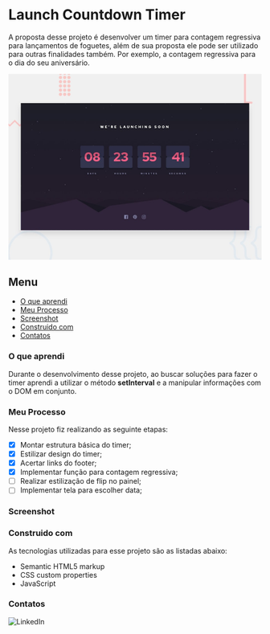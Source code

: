 # Launch Countdown Timer

A proposta desse projeto é desenvolver um timer para contagem regressiva para lançamentos de foguetes, além de sua proposta ele pode ser utilizado para outras finalidades também. Por exemplo, a contagem regressiva para o dia do seu aniversário.

![Imagem preview do projeto](./design/desktop-preview.jpg)

## Menu

- [O que aprendi](#o-que-aprendi)
- [Meu Processo](#meu-peocesso)
- [Screenshot](#screenshot)
- [Construido com](#construido-com)
- [Contatos](#contatos)

### O que aprendi

Durante o desenvolvimento desse projeto, ao buscar soluções para fazer o timer aprendi a utilizar o método **setInterval** e a manipular informações com o DOM em conjunto.

### Meu Processo

Nesse projeto fiz realizando as seguinte etapas:

- [X] Montar estrutura básica do timer;
- [X] Estilizar design do timer;
- [X] Acertar links do footer;
- [x] Implementar função para contagem regressiva;
- [ ] Realizar estilização de flip no painel;
- [ ] Implementar tela para escolher data;

### Screenshot

### Construido com

As tecnologias utilizadas para esse projeto são as listadas abaixo:

- Semantic HTML5 markup
- CSS custom properties
- JavaScript


### Contatos

![LinkedIn](www.linkedin.com/in/lucas-boarini)

